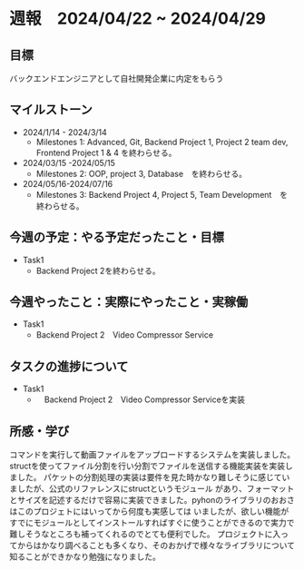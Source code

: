 # 週報　2024/04/22 ~ 2024/04/29
## 目標   
バックエンドエンジニアとして自社開発企業に内定をもらう

## マイルストーン
- 2024/1/14 - 2024/3/14
  - Milestones 1: Advanced, Git, Backend Project 1, Project 2 team dev, Frontend Project 1 & 4 を終わらせる。
- 2024/03/15 -2024/05/15
  - Milestones 2: OOP, project 3, Database　を終わらせる。
- 2024/05/16-2024/07/16
  - Milestones 3: Backend Project 4, Project 5, Team Development　を終わらせる。
   
## 今週の予定：やる予定だったこと・目標
  - Task1
    - Backend Project 2を終わらせる。

## 今週やったこと：実際にやったこと・実稼働
- Task1
  - Backend Project 2　Video Compressor Service

## タスクの進捗について
- Task1
  - 　Backend Project 2　Video Compressor Serviceを実装

## 所感・学び

コマンドを実行して動画ファイルをアップロードするシステムを実装しました。
structを使ってファイル分割を行い分割でファイルを送信する機能実装を実装しました。
パケットの分割処理の実装は要件を見た時かなり難しそうに感じていましたが、公式のリファレンスにstructというモジュール
があり、フォーマットとサイズを記述するだけで容易に実装できました。pyhonのライブラリのおおさはこのプロジェトにはいってから何度も実感しては
いましたが、欲しい機能がすでにモジュールとしてインストールすればすぐに使うことができるので実力で難しそうなところも補ってくれるのでとても便利でした。
プロジェクトに入ってからはかなり調べることも多くなり、そのおかげで様々なライブラリについて知ることができかなり勉強になりました。

